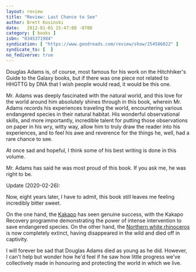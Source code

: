 ```yaml
---
layout: review
title: "Review: Last Chance to See"
author: Brett Kosinski
date:   2012-01-01 15:47:08 -0700
category: [ books ]
isbn: "0345371984"
syndication: [ "https://www.goodreads.com/review/show/254586022" ]
syndicate_to: [  ]
no_fediverse: true
---
```


Douglas Adams is, of course, most famous for his work on the Hitchhiker's Guide to the Galaxy books, but if there was one piece not related to HHGTTG by DNA that I wish people would read, it would be this one.

Mr. Adams was deeply fascinated with the natural world, and this love for the world around him absolutely shines through in this book, wherein Mr. Adams records his experiences traveling the world, encountering various endangered species in their natural habitat. His wonderful observational skills, and more importantly, incredible talent for putting those observations on paper in his wry, witty way, allow him to truly draw the reader into his experiences, and to feel his awe and reverence for the things he, well, had a rare chance to see.

At once sad and hopeful, I think some of his best writing is done in this volume.

Mr. Adams has said he was most proud of this book. If you ask me, he was right to be.

Update (2020-02-26):

Now, eight years later, I have to admit, this book still leaves me feeling incredibly bitter sweet.

On the one hand, the [Kakapo](https://en.wikipedia.org/wiki/Kakapo) has seen genuine success, with the Kakapo Recovery programme demonstrating the power of intense intervention to save endangered species.  On the other hand, the [Northern white rhinoceros](https://en.wikipedia.org/wiki/Northern_white_rhinoceros) is now completely extinct, having disappeared in the wild and died off in captivity.

I will forever be sad that Douglas Adams died as young as he did.  However, I can't help but wonder how he'd feel if he saw how little progress we've collectively made in honouring and protecting the world in which we live.
